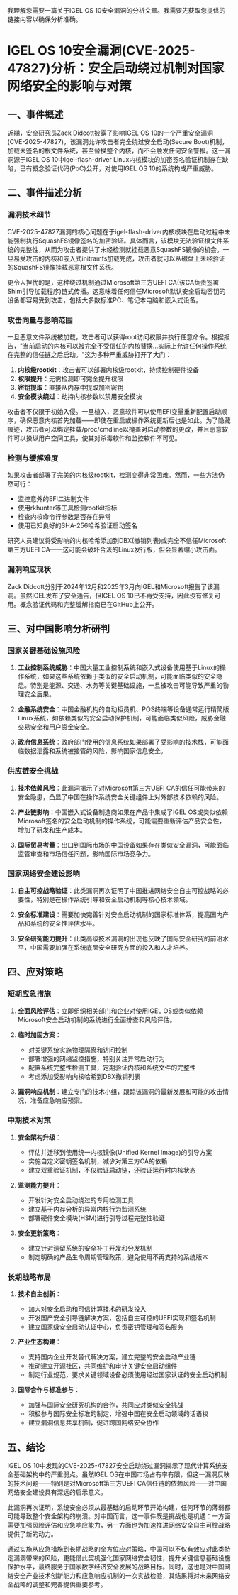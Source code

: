  我理解您需要一篇关于IGEL OS 10安全漏洞的分析文章。我需要先获取您提供的链接内容以确保分析准确。

# IGEL OS 10安全漏洞(CVE-2025-47827)分析：安全启动绕过机制对国家网络安全的影响与对策

## 一、事件概述

近期，安全研究员Zack Didcott披露了影响IGEL OS 10的一个严重安全漏洞(CVE-2025-47827)，该漏洞允许攻击者完全绕过安全启动(Secure Boot)机制，加载未签名的根文件系统，甚至替换整个内核，而不会触发任何安全警报。这一漏洞源于IGEL OS 10中igel-flash-driver Linux内核模块的加密签名验证机制存在缺陷，已有概念验证代码(PoC)公开，对使用IGEL OS 10的系统构成严重威胁。

## 二、事件描述分析

### 漏洞技术细节

CVE-2025-47827漏洞的核心问题在于igel-flash-driver内核模块在启动过程中未能强制执行SquashFS镜像签名的加密验证。具体而言，该模块无法验证根文件系统的完整性，从而为攻击者提供了未经检测就挂载恶意SquashFS镜像的机会。一旦易受攻击的内核和嵌入式initramfs加载完成，攻击者就可以从磁盘上未经验证的SquashFS镜像挂载恶意根文件系统。

更令人担忧的是，这种绕过机制通过Microsoft第三方UEFI CA(该CA负责签署Shim引导加载程序)链式传播。这意味着任何信任Microsoft默认安全启动密钥的设备都容易受到攻击，包括大多数标准PC、笔记本电脑和嵌入式设备。

### 攻击向量与影响范围

一旦恶意文件系统被加载，攻击者可以获得root访问权限并执行任意命令。根据报告，"当前启动的内核可以被完全不受信任的内核替换...实际上允许任何操作系统在完整的信任链之后启动。"这为多种严重威胁打开了大门：

1. **内核级rootkit**：攻击者可以部署内核级rootkit，持续控制硬件设备
2. **权限提升**：无需检测即可完全提升权限
3. **密钥提取**：直接从内存中提取加密密钥
4. **安全模块绕过**：劫持内核参数以禁用安全模块

攻击者不仅限于初始入侵。一旦植入，恶意软件可以使用EFI变量重新配置启动顺序，确保恶意内核首先加载——即使在重启或操作系统更新后也是如此。为了隐藏痕迹，攻击者可以绑定挂载/proc/cmdline以掩盖对启动参数的更改，并且恶意软件可以操纵用户空间工具，使其对杀毒软件和监控软件不可见。

### 检测与缓解难度

如果攻击者部署了完美的内核级rootkit，检测变得非常困难。然而，一些方法仍然可行：

- 监控意外的EFI二进制文件
- 使用rkhunter等工具检测rootkit指标
- 检查内核命令行参数是否存在异常
- 使用已知良好的SHA-256哈希验证启动签名

研究人员建议将受影响的内核哈希添加到DBX(撤销列表)或完全不信任Microsoft第三方UEFI CA——这可能会破坏合法的Linux发行版，但会显著缩小攻击面。

### 漏洞响应现状

Zack Didcott分别于2024年12月和2025年3月向IGEL和Microsoft报告了该漏洞。虽然IGEL发布了安全通告，但IGEL OS 10已不再受支持，因此没有修复可用。概念验证代码和完整缓解指南已在GitHub上公开。

## 三、对中国影响分析研判

### 国家关键基础设施风险

1. **工业控制系统威胁**：中国大量工业控制系统和嵌入式设备使用基于Linux的操作系统，如果这些系统依赖于类似的安全启动机制，可能面临类似的安全隐患。特别是能源、交通、水务等关键基础设施，一旦被攻击可能导致严重的物理安全后果。

2. **金融系统安全**：中国金融机构的自动柜员机、POS终端等设备通常运行精简版Linux系统，如依赖类似的安全启动保护机制，可能面临类似风险，威胁金融交易安全和用户资金安全。

3. **政府信息系统**：政府部门使用的信息系统如果部署了受影响的技术栈，可能面临数据泄露和系统被接管的风险，影响国家信息安全。

### 供应链安全挑战

1. **技术依赖风险**：此漏洞揭示了对Microsoft第三方UEFI CA的信任可能带来的安全隐患，凸显了中国在操作系统安全关键组件上对外部技术依赖的风险。

2. **产业链影响**：中国嵌入式设备制造商如果在产品中集成了IGEL OS或类似依赖Microsoft签名的安全启动机制的操作系统，可能需要重新评估产品安全性，增加了研发和生产成本。

3. **国际贸易考量**：出口到国际市场的中国设备如果存在类似安全漏洞，可能面临监管审查和市场信任问题，影响国际市场竞争力。

### 国家网络安全建设影响

1. **自主可控战略验证**：此类漏洞再次证明了中国推进网络安全自主可控战略的必要性，特别是在操作系统引导和安全启动机制等核心技术领域。

2. **安全标准建设**：需要加快完善针对安全启动机制的国家标准体系，提高国内产品和系统的安全性评估水平。

3. **安全研究能力提升**：此类高级技术漏洞的出现也反映了国际安全研究的前沿水平，中国需要加强在系统底层安全研究方面的投入和人才培养。

## 四、应对策略

### 短期应急措施

1. **全面风险评估**：立即组织相关部门和企业对使用IGEL OS或类似依赖Microsoft安全启动机制的系统进行全面排查和风险评估。

2. **临时加固方案**：
   - 对关键系统实施物理隔离和访问控制
   - 部署增强的网络监控措施，特别关注异常启动行为
   - 配置系统完整性检测工具，定期验证内核和系统文件的完整性
   - 考虑添加受影响内核哈希到DBX撤销列表

3. **漏洞响应机制**：建立专门的技术小组，跟踪该漏洞的最新发展和可能的攻击情况，准备应急响应预案。

### 中期技术对策

1. **安全架构升级**：
   - 评估并迁移到使用统一内核镜像(Unified Kernel Image)的引导方案
   - 实施自定义密钥签名机制，减少对第三方CA的依赖
   - 建立双重验证机制，不仅验证启动链，还验证运行时内核状态

2. **监测能力提升**：
   - 开发针对安全启动绕过的专用检测工具
   - 建立基于内存分析的异常内核行为监测系统
   - 部署硬件安全模块(HSM)进行引导过程完整性验证

3. **安全更新策略**：
   - 建立针对遗留系统的安全补丁开发和分发机制
   - 制定明确的产品生命周期管理政策，避免使用不再支持的系统版本

### 长期战略布局

1. **技术自主创新**：
   - 加大对安全启动和可信计算技术的研发投入
   - 开发国产安全引导链解决方案，包括自主可控的UEFI实现和签名机制
   - 建立国家级安全启动认证中心，负责密钥管理和签名服务

2. **产业生态构建**：
   - 支持国内企业开发替代解决方案，建立完整的安全启动产业链
   - 推动建立开源社区，共同维护和审计关键安全启动组件
   - 制定行业规范，要求关键领域设备必须使用经过国家认证的安全启动机制

3. **国际合作与标准参与**：
   - 加强与国际安全研究机构的合作，共同应对类似安全挑战
   - 积极参与国际安全标准的制定，增强中国在安全启动领域的话语权
   - 建立漏洞信息共享机制，促进跨国网络安全协作

## 五、结论

IGEL OS 10中发现的CVE-2025-47827安全启动绕过漏洞揭示了现代计算系统安全基础架构中的严重弱点。虽然IGEL OS在中国市场占有率有限，但这一漏洞反映的技术问题——特别是对Microsoft第三方UEFI CA信任链的依赖风险——对中国网络安全建设具有深远的启示意义。

此漏洞再次证明，系统安全必须从最基础的启动环节开始构建，任何环节的薄弱都可能导致整个安全架构的崩溃。对中国而言，这一事件既是挑战也是机遇：一方面需要加强风险评估和应急响应能力，另一方面也为加速推进网络安全自主可控战略提供了新的动力。

通过实施从应急措施到长期战略的全方位应对策略，中国可以不仅有效应对此类特定漏洞带来的风险，更能借此契机强化国家网络安全韧性，提升关键信息基础设施保护水平，最终服务于国家数字经济安全发展的战略目标。同时，这也是对中国网络安全产业技术创新能力和应急响应机制的一次实战检验，其结果将对未来网络安全战略的调整和完善提供重要参考。